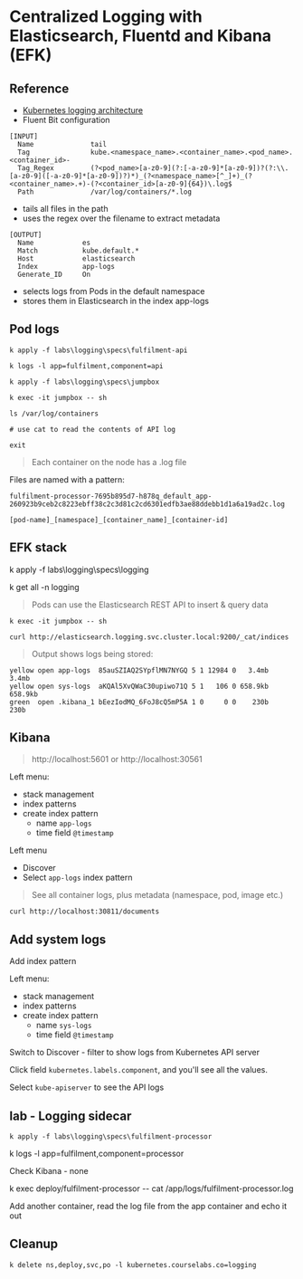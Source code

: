 # Centralized Logging with Elasticsearch, Fluentd and Kibana (EFK)


## Reference

- [Kubernetes logging architecture](https://kubernetes.io/docs/concepts/cluster-administration/logging/#logging-at-the-node-level)
- Fluent Bit configuration

```
[INPUT]
  Name              tail
  Tag               kube.<namespace_name>.<container_name>.<pod_name>.<container_id>-
  Tag_Regex         (?<pod_name>[a-z0-9](?:[-a-z0-9]*[a-z0-9])?(?:\\.[a-z0-9]([-a-z0-9]*[a-z0-9])?)*)_(?<namespace_name>[^_]+)_(?<container_name>.+)-(?<container_id>[a-z0-9]{64})\.log$
  Path              /var/log/containers/*.log
```

- tails all files in the path
- uses the regex over the filename to extract metadata

```
[OUTPUT]
  Name            es
  Match           kube.default.*
  Host            elasticsearch
  Index           app-logs
  Generate_ID     On
```

- selects logs from Pods in the default namespace
- stores them in Elasticsearch in the index app-logs

## Pod logs

```
k apply -f labs\logging\specs\fulfilment-api

k logs -l app=fulfilment,component=api
```

```
k apply -f labs\logging\specs\jumpbox

k exec -it jumpbox -- sh

ls /var/log/containers

# use cat to read the contents of API log

exit
```

> Each container on the node has a .log file

Files are named with a pattern:

```
fulfilment-processor-7695b895d7-h878q_default_app-260923b9ceb2c8223ebff38c2c3d81c2cd6301edfb3ae88ddebb1d1a6a19ad2c.log
```

`[pod-name]_[namespace]_[container_name]_[container-id]`


## EFK stack

k apply -f labs\logging\specs\logging

k get all -n logging


> Pods can use the Elasticsearch REST API to insert & query data

```
k exec -it jumpbox -- sh

curl http://elasticsearch.logging.svc.cluster.local:9200/_cat/indices
```

> Output shows logs being stored:

```
yellow open app-logs  85auSZIAQ2SYpflMN7NYGQ 5 1 12984 0   3.4mb   3.4mb
yellow open sys-logs  aKQAl5XvQWaC30upiwo71Q 5 1   106 0 658.9kb 658.9kb
green  open .kibana_1 bEezIodMQ_6FoJ8cQ5mP5A 1 0     0 0    230b    230b
```

## Kibana

> http://localhost:5601 or http://localhost:30561 

Left menu:

- stack management
- index patterns
- create index pattern
  - name `app-logs`
  - time field `@timestamp`

Left menu

- Discover
- Select `app-logs` index pattern

> See all container logs, plus metadata (namespace, pod, image etc.)

```
curl http://localhost:30811/documents
```

## Add system logs

Add index pattern

Left menu:

- stack management
- index patterns
- create index pattern
  - name `sys-logs`
  - time field `@timestamp`


Switch to Discover - filter to show logs from Kubernetes API server

Click field `kubernetes.labels.component`, and you'll see all the values.

Select `kube-apiserver` to see the API logs

## lab - Logging sidecar

```
k apply -f labs\logging\specs\fulfilment-processor
```

k logs -l app=fulfilment,component=processor

Check Kibana - none

k exec deploy/fulfilment-processor -- cat /app/logs/fulfilment-processor.log

Add another container, read the log file from the app container and echo it out

## Cleanup

```
k delete ns,deploy,svc,po -l kubernetes.courselabs.co=logging
```